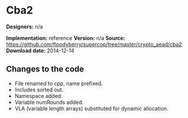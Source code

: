 # Cba2

**Designers:** n/a

**Implementation:** reference
**Version:** n/a
**Source:** https://github.com/floodyberry/supercop/tree/master/crypto_aead/cba2
**Download date:** 2014-12-14

## Changes to the code

* File renamed to cpp, name prefixed.
* Includes sorted out.
* Namespace added.
* Variable numRounds added.
* VLA (variable length arrays) substituted for dynamic allocation.
